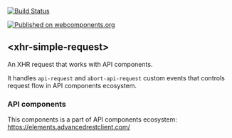 [![Build Status](https://travis-ci.org/advanced-rest-client/authorization-panel.svg?branch=stage)](https://travis-ci.org/advanced-rest-client/xhr-simple-request)

[![Published on webcomponents.org](https://img.shields.io/badge/webcomponents.org-published-blue.svg)](https://www.webcomponents.org/element/advanced-rest-client/xhr-simple-request)

## &lt;xhr-simple-request&gt;

An XHR request that works with API components.

It handles `api-request` and `abort-api-request` custom events that controls request flow in API components ecosystem.

### API components

This components is a part of API components ecosystem: https://elements.advancedrestclient.com/
